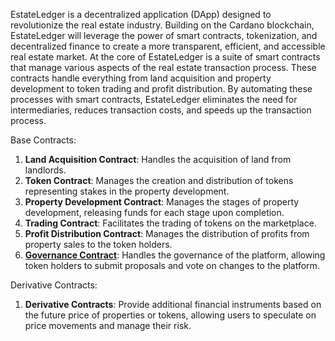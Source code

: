 EstateLedger is a decentralized application (DApp) designed to revolutionize the real estate industry. Building on the Cardano blockchain, EstateLedger will leverage the power of smart contracts, tokenization, and decentralized finance to create a more transparent, efficient, and accessible real estate market.
At the core of EstateLedger is a suite of smart contracts that manage various aspects of the real estate transaction process. These contracts handle everything from land acquisition and property development to token trading and profit distribution. By automating these processes with smart contracts, EstateLedger eliminates the need for intermediaries, reduces transaction costs, and speeds up the transaction process.


Base Contracts:

1. **Land Acquisition Contract**: Handles the acquisition of land from landlords.
2. **Token Contract**: Manages the creation and distribution of tokens representing stakes in the property development.
3. **Property Development Contract**: Manages the stages of property development, releasing funds for each stage upon completion.
4. **Trading Contract**: Facilitates the trading of tokens on the marketplace.
5. **Profit Distribution Contract**: Manages the distribution of profits from property sales to the token holders.
6. [**Governance Contract**](/Base-Contract/GovernanceContract/GovernanceContract.md): Handles the governance of the platform, allowing token holders to submit proposals and vote on changes to the platform.

Derivative Contracts:

1. **Derivative Contracts**: Provide additional financial instruments based on the future price of properties or tokens, allowing users to speculate on price movements and manage their risk.
